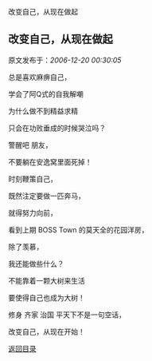 改变自己，从现在做起
## 改变自己，从现在做起

 原文发布于：*2006-12-20 00:30:05*

总是喜欢麻痹自己，

学会了阿Q式的自我解嘲

 

为什么做不到精益求精

只会在功败垂成的时候哭泣吗？

 

警醒吧 朋友，

不要躺在安逸窝里面死掉！

 

时刻鞭策自己，

既然注定要做一匹奔马，

就得努力向前，

 

看到上期 BOSS Town 的莫天全的花园洋房，

除了羡慕，

我还能做些什么？

不能靠着一颗大树来生活

要使得自己也成为大树！

 

修身 齐家 治国 平天下不是一句空话，

改变自己，从现在开始！

[返回目录](index.html)
